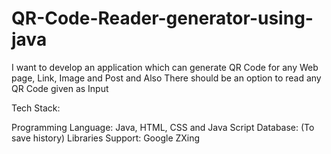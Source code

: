 # QR-Code-Reader-generator-using-java
I want to develop an application which can generate QR Code for any Web page, Link, Image and Post and Also There should be an option to read any QR Code given as Input

Tech Stack:

Programming Language: Java, HTML, CSS and Java Script
Database: (To save history)
Libraries Support: Google ZXing

